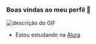 ### Boas vindas ao meu perfil 💙
![descrição do GIF](https://media.tenor.com/rERQsWZaADQAAAAM/cappy-capybara.gif)
- Estou estudando na [Alura](https://www.alura.com.br)
